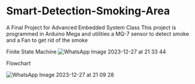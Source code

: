 # Smart-Detection-Smoking-Area

A Final Project for Advanced Embedded System Class
This project is programmed in Arduino Mega and utilities a MQ-7 sensor to detect smoke and a Fan to get rid of the smoke 


Finite State Machine
![WhatsApp Image 2023-12-27 at 21 33 44](https://github.com/ranicapriyani/Smart-Detection-Smoking-Area/assets/54729555/47cd4e79-f7c1-457c-aefa-aa517ce3ffb5)


Flowchart

![WhatsApp Image 2023-12-27 at 21 09 28](https://github.com/ranicapriyani/Smart-Detection-Smoking-Area/assets/54729555/73b54d6d-fd39-49a8-b8e1-6df1cd699e41)
